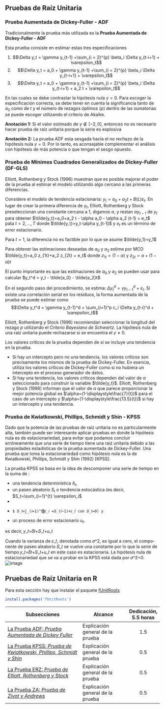 ## Pruebas de Raíz Unitaria
### Prueba Aumentada de Dickey-Fuller - ADF
Tradicionalmente la prueba más utilizada es la **Prueba Aumentada de Dickey-Fuller - ADF**

Esta prueba consiste en estimar estas tres especificaciones

1) $$\Delta y_t = \gamma y_{t-1} +\sum_{i = 2}^{p} \beta_i \Delta y_{t-i+1} + \varepsilon_t$$
2) $$\Delta y_t = a_0 + \gamma y_{t-1} +\sum_{i = 2}^{p} \beta_i \Delta y_{t-i+1} + \varepsilon_t$$
3) $$\Delta y_t = a_0 + \gamma y_{t-1} +\sum_{i = 2}^{p} \beta_i \Delta y_{t-i+1} + a_2 t + \varepsilon_t$$

En las cuales se debe contrastar la hipótesis nula $\gamma=0$. Para escoger la especificación correcta, se debe tener en cuenta la significancia tanto de $a_0$ como de $t$ y el número de rezagos óptimos ($p$) dentro de las sumatorias se puede escoger utilizando el críterio de Akaike.

**Anotación 1:** Si el valor estimado de $\gamma \notin [-2,0]$, entonces no es necesario hacer prueba de raíz unitaria porque la serie es explosiva

**Anotación 2:** La prueba ADF esta sesgada hacía el no rechazo de la hipótesis nula $\gamma=0$. Por lo tanto, es aconsejable complementar el análisis con hipótesis de más potencia o que tengan el sesgo opuesto. 

### Prueba de Mínimos Cuadrados Generalizados de Dickey-Fuller (DF-GLS)
Elliott, Rothenberg y Stock (1996) muestran que es posible mejorar el poder de la prueba al estimar el modelo utilizando algo cercano a las primeras diferencias. 

Considere el modelo de tendencia estacionaria: $y_t=a_0+a_2t+B(L) \varepsilon_t$. En lugar de crear la primera diferencia de $y_t$, Elliott, Rothenberg y Stock preseleccionan una constante cercana a 1, digamos $\alpha$, y restan $\alpha y_{t-1}$  de $y_t$ para obtener $\tilde{y_t}=a_0+a_2 t - \alpha a_0 - \alpha a_2 (t-1) + e_t$ pata $t=2,...,T$ donde $\tilde{y_t}=y_t-\alpha y_{t-1}$ y $e_t$ es un término de error estacionario.

Para $t=1$, la diferencia no es factible por lo que se asume $\tilde{y_1}=y_1$

Para obtener las estimaciones deseadas de $a_0$ y $a_2$ estime por MCO $\tilde{y_t}=a_0 z_{1t}+a_2 z_{2t} + e_t$ donde $z_{1t}=(1- \alpha)$ y $z_{2t}=\alpha + (1- \alpha)t$

El punto importante es que las estimaciones de $a_0$ y $a_2$ se pueden usar para calcular $y_t^d = y_t - \tilde{a_0} - \tilde{a_2}t$

En el segundo paso del procedimiento, se estima: $\Delta y_t^d = \gamma y_{t-1}^d + \varepsilon_t$. Si existe una correlación serial en los residuos, la forma aumentada de la prueba se puede estimar como $$\Delta y_t^d = \gamma y_{t-1}^d + \sum_{i=1}^p c_i \Delta y_{t-i}^d + \varepsilon_t$$

Elliott, Rothenberg y Stock (1996) recomiendan seleccionar la longitud del rezago $p$ utilizando el _Criterio Bayesiano de Schwartz_. La hipótesis nula de una raíz unitaria puede rechazarse si se encuentra el $\gamma \ne 0$. 

Los valores críticos de la prueba dependen de si se incluye una tendencia en la prueba. 
* Si hay un intercepto pero no una tendencia, los valores críticos son precisamente los mismos de la prueba de Dickey-Fuller. En esencia, utiliza los valores críticos de Dickey-Fuller como si no hubiera un intercepto en el proceso generador de datos. 
* Si hay una tendencia, los valores críticos dependen del valor de $\alpha$ seleccionado para construir la variable $\tilde{y_t}$. Elliott, Rothenberg y Stock (1996) informan que el valor de $\alpha$ que parece proporcionar la mejor potencia global es $\alpha=(1-\displaystyle\frac{7}{t})$  para el caso de un intercepto y  $\alpha=(1-\displaystyle\frac{13.5}{t})$ si hay un intercepto y una tendencia. 

### Prueba de Kwiatkowski, Phillips, Schmidt y Shin - KPSS

Dado que la potencia de las pruebas de raíz unitaria no es particularmente alta, también puede ser interesante aplicar pruebas en donde la hipótesis nula es de estacionariedad, para evitar que podamos concluir erróneamente que una serie de tiempo tiene una raíz unitaria debido a las propiedades estadísticas de la prueba aumentada de Dickey-Fuller.
Una prueba que toma la estacionariedad como hipótesis nula es la de Kwiatkowski, Phillips, Schmidt y Shin (1992) [KPSS]. 

La prueba KPSS se basa en la idea de descomponer una serie de tiempo en la suma de :
* una tendencia determinística $\delta_t$, 
* un paseo aleatorio $S_t$ o tendencia estocástica (es decir, $S_t=\sum_{i=1}^{t} \varepsilon_i$
* 
*     $ 𝑆_𝑡=∑_(𝑖=1)^𝑡▒𝜀_𝑖 =𝑆_(𝑡−1)+𝜀_𝑡 con 𝑆_𝑡=0) y 
* un proceso de error estacionario $u_t$. 

es decir, 𝑦_𝑡=𝛿𝑡+𝑆_𝑡+𝑢_𝑡

Cuando la varianza de 𝜀_𝑡, denotada como 𝜎^2, es igual a cero, el compo-nente de paseo aleatorio 𝑆_𝑡 se vuelve una constante por lo que la serie de tiempo 𝑦_𝑡=𝛿𝑡+𝑆_𝑡+𝑢_𝑡 en este caso es estacionaria. 
La hipótesis nula de estacionariedad que se va a probar en la KPSS está dada por 𝜎^2=0.
![image](https://github.com/alvaroperdomo/World-Econometrics/assets/127871747/5f4afdc6-1dbd-47b5-9589-d28cf3b50c5b)

## Pruebas de Raíz Unitaria en R

Para esta sección hay que instalar el paquete [fUnitRoots](https://cran.r-project.org/web/packages/fUnitRoots/index.html)

``` r
install.packages('fUnitRoots')
```

| Subsecciones                                                                                        | Alcance                                                              | Dedicación,<br>5.5 horas  | 
|-----------------------------------------------------------------------------------------------------|----------------------------------------------------------------------|:-------------------------:|
| [La Prueba ADF: _Prueba Aumentada de Dickey Fuller_](Section01/WhatIsLTWB)                          | Explicación general de la prueba                                     |             1.5           | 
| [La Prueba KPSS: _Prueba de Kwiatkowski, Phillips, Schmidt y Shin_](Section01/Requirement)          | Explicación general de la prueba                                     |             0.5           |   
| [La Prueba ERZ: _Prueba de Elliott, Rothenberg y Stock_](Section01/Requirement)                     | Explicación general de la prueba                                     |             0.5           |  
| [La Prueba ZA: _Prueba de Zivot y Andrews_](Section01/CaseStudy)                                    | Explicación general de la prueba                                     |             0.5           |       

